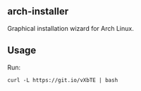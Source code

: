 ## arch-installer

Graphical installation wizard for Arch Linux.

## Usage

Run: 
```
curl -L https://git.io/vXbTE | bash
```

